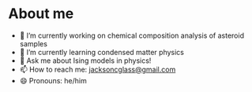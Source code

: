 # About me

- 🔭 I’m currently working on chemical composition analysis of asteroid samples
- 🌱 I’m currently learning condensed matter physics
- 💬 Ask me about Ising models in physics!
- 📫 How to reach me: jacksoncglass@gmail.com
- 😄 Pronouns: he/him
